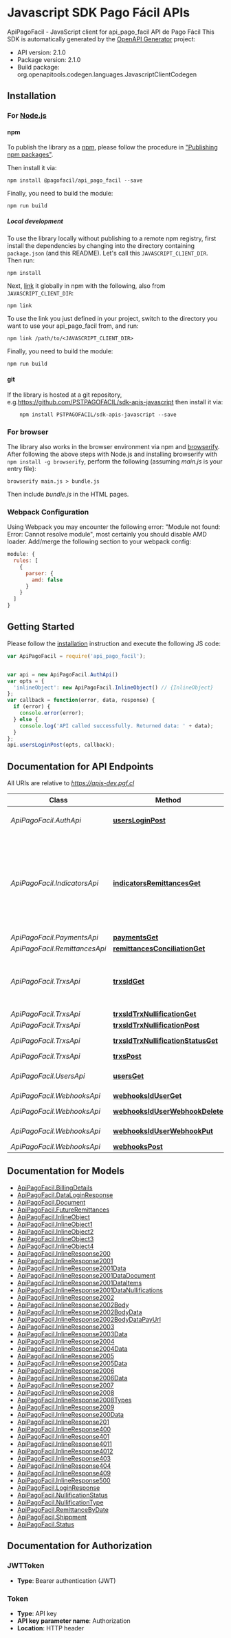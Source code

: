 # Javascript SDK Pago Fácil APIs

ApiPagoFacil - JavaScript client for api_pago_facil
API de Pago Fácil
This SDK is automatically generated by the [OpenAPI Generator](https://openapi-generator.tech) project:

- API version: 2.1.0
- Package version: 2.1.0
- Build package: org.openapitools.codegen.languages.JavascriptClientCodegen

## Installation

### For [Node.js](https://nodejs.org/)

#### npm

To publish the library as a [npm](https://www.npmjs.com/), please follow the procedure in ["Publishing npm packages"](https://docs.npmjs.com/getting-started/publishing-npm-packages).

Then install it via:

```shell
npm install @pagofacil/api_pago_facil --save
```

Finally, you need to build the module:

```shell
npm run build
```

##### Local development

To use the library locally without publishing to a remote npm registry, first install the dependencies by changing into the directory containing `package.json` (and this README). Let's call this `JAVASCRIPT_CLIENT_DIR`. Then run:

```shell
npm install
```

Next, [link](https://docs.npmjs.com/cli/link) it globally in npm with the following, also from `JAVASCRIPT_CLIENT_DIR`:

```shell
npm link
```

To use the link you just defined in your project, switch to the directory you want to use your api_pago_facil from, and run:

```shell
npm link /path/to/<JAVASCRIPT_CLIENT_DIR>
```

Finally, you need to build the module:

```shell
npm run build
```

#### git

If the library is hosted at a git repository, e.g.https://github.com/PSTPAGOFACIL/sdk-apis-javascript
then install it via:

```shell
    npm install PSTPAGOFACIL/sdk-apis-javascript --save
```

### For browser

The library also works in the browser environment via npm and [browserify](http://browserify.org/). After following
the above steps with Node.js and installing browserify with `npm install -g browserify`,
perform the following (assuming *main.js* is your entry file):

```shell
browserify main.js > bundle.js
```

Then include *bundle.js* in the HTML pages.

### Webpack Configuration

Using Webpack you may encounter the following error: "Module not found: Error:
Cannot resolve module", most certainly you should disable AMD loader. Add/merge
the following section to your webpack config:

```javascript
module: {
  rules: [
    {
      parser: {
        amd: false
      }
    }
  ]
}
```

## Getting Started

Please follow the [installation](#installation) instruction and execute the following JS code:

```javascript
var ApiPagoFacil = require('api_pago_facil');


var api = new ApiPagoFacil.AuthApi()
var opts = {
  'inlineObject': new ApiPagoFacil.InlineObject() // {InlineObject} 
};
var callback = function(error, data, response) {
  if (error) {
    console.error(error);
  } else {
    console.log('API called successfully. Returned data: ' + data);
  }
};
api.usersLoginPost(opts, callback);

```

## Documentation for API Endpoints

All URIs are relative to *https://apis-dev.pgf.cl*

Class | Method | HTTP request | Description
------------ | ------------- | ------------- | -------------
*ApiPagoFacil.AuthApi* | [**usersLoginPost**](docs/AuthApi.md#usersLoginPost) | **POST** /users/login | Autentificación con usuario y clave.
*ApiPagoFacil.IndicatorsApi* | [**indicatorsRemittancesGet**](docs/IndicatorsApi.md#indicatorsRemittancesGet) | **GET** /indicators/remittances | Obtiene los datos de los abonos (remittances) realizados en una fecha específica y los futuros, además del saldo disponible
*ApiPagoFacil.PaymentsApi* | [**paymentsGet**](docs/PaymentsApi.md#paymentsGet) | **GET** /payments | 
*ApiPagoFacil.RemittancesApi* | [**remittancesConciliationGet**](docs/RemittancesApi.md#remittancesConciliationGet) | **GET** /remittances/conciliation | 
*ApiPagoFacil.TrxsApi* | [**trxsIdGet**](docs/TrxsApi.md#trxsIdGet) | **GET** /trxs/{id} | Obtiene la informacion de la transacción exitosa, asociada a un id
*ApiPagoFacil.TrxsApi* | [**trxsIdTrxNullificationGet**](docs/TrxsApi.md#trxsIdTrxNullificationGet) | **GET** /trxs/{idTrx}/nullification/ | 
*ApiPagoFacil.TrxsApi* | [**trxsIdTrxNullificationPost**](docs/TrxsApi.md#trxsIdTrxNullificationPost) | **POST** /trxs/{idTrx}/nullification | 
*ApiPagoFacil.TrxsApi* | [**trxsIdTrxNullificationStatusGet**](docs/TrxsApi.md#trxsIdTrxNullificationStatusGet) | **GET** /trxs/{idTrx}/nullification/status | 
*ApiPagoFacil.TrxsApi* | [**trxsPost**](docs/TrxsApi.md#trxsPost) | **POST** /trxs | 
*ApiPagoFacil.UsersApi* | [**usersGet**](docs/UsersApi.md#usersGet) | **GET** /users | Obtener informacion del usuario.
*ApiPagoFacil.WebhooksApi* | [**webhooksIdUserGet**](docs/WebhooksApi.md#webhooksIdUserGet) | **GET** /webhooks/{idUser} | 
*ApiPagoFacil.WebhooksApi* | [**webhooksIdUserWebhookDelete**](docs/WebhooksApi.md#webhooksIdUserWebhookDelete) | **DELETE** /webhooks/{idUser}/{webhook} | 
*ApiPagoFacil.WebhooksApi* | [**webhooksIdUserWebhookPut**](docs/WebhooksApi.md#webhooksIdUserWebhookPut) | **PUT** /webhooks/{idUser}/{webhook} | 
*ApiPagoFacil.WebhooksApi* | [**webhooksPost**](docs/WebhooksApi.md#webhooksPost) | **POST** /webhooks | 


## Documentation for Models

 - [ApiPagoFacil.BillingDetails](docs/BillingDetails.md)
 - [ApiPagoFacil.DataLoginResponse](docs/DataLoginResponse.md)
 - [ApiPagoFacil.Document](docs/Document.md)
 - [ApiPagoFacil.FutureRemittances](docs/FutureRemittances.md)
 - [ApiPagoFacil.InlineObject](docs/InlineObject.md)
 - [ApiPagoFacil.InlineObject1](docs/InlineObject1.md)
 - [ApiPagoFacil.InlineObject2](docs/InlineObject2.md)
 - [ApiPagoFacil.InlineObject3](docs/InlineObject3.md)
 - [ApiPagoFacil.InlineObject4](docs/InlineObject4.md)
 - [ApiPagoFacil.InlineResponse200](docs/InlineResponse200.md)
 - [ApiPagoFacil.InlineResponse2001](docs/InlineResponse2001.md)
 - [ApiPagoFacil.InlineResponse2001Data](docs/InlineResponse2001Data.md)
 - [ApiPagoFacil.InlineResponse2001DataDocument](docs/InlineResponse2001DataDocument.md)
 - [ApiPagoFacil.InlineResponse2001DataItems](docs/InlineResponse2001DataItems.md)
 - [ApiPagoFacil.InlineResponse2001DataNullifications](docs/InlineResponse2001DataNullifications.md)
 - [ApiPagoFacil.InlineResponse2002](docs/InlineResponse2002.md)
 - [ApiPagoFacil.InlineResponse2002Body](docs/InlineResponse2002Body.md)
 - [ApiPagoFacil.InlineResponse2002BodyData](docs/InlineResponse2002BodyData.md)
 - [ApiPagoFacil.InlineResponse2002BodyDataPayUrl](docs/InlineResponse2002BodyDataPayUrl.md)
 - [ApiPagoFacil.InlineResponse2003](docs/InlineResponse2003.md)
 - [ApiPagoFacil.InlineResponse2003Data](docs/InlineResponse2003Data.md)
 - [ApiPagoFacil.InlineResponse2004](docs/InlineResponse2004.md)
 - [ApiPagoFacil.InlineResponse2004Data](docs/InlineResponse2004Data.md)
 - [ApiPagoFacil.InlineResponse2005](docs/InlineResponse2005.md)
 - [ApiPagoFacil.InlineResponse2005Data](docs/InlineResponse2005Data.md)
 - [ApiPagoFacil.InlineResponse2006](docs/InlineResponse2006.md)
 - [ApiPagoFacil.InlineResponse2006Data](docs/InlineResponse2006Data.md)
 - [ApiPagoFacil.InlineResponse2007](docs/InlineResponse2007.md)
 - [ApiPagoFacil.InlineResponse2008](docs/InlineResponse2008.md)
 - [ApiPagoFacil.InlineResponse2008Types](docs/InlineResponse2008Types.md)
 - [ApiPagoFacil.InlineResponse2009](docs/InlineResponse2009.md)
 - [ApiPagoFacil.InlineResponse200Data](docs/InlineResponse200Data.md)
 - [ApiPagoFacil.InlineResponse201](docs/InlineResponse201.md)
 - [ApiPagoFacil.InlineResponse400](docs/InlineResponse400.md)
 - [ApiPagoFacil.InlineResponse401](docs/InlineResponse401.md)
 - [ApiPagoFacil.InlineResponse4011](docs/InlineResponse4011.md)
 - [ApiPagoFacil.InlineResponse4012](docs/InlineResponse4012.md)
 - [ApiPagoFacil.InlineResponse403](docs/InlineResponse403.md)
 - [ApiPagoFacil.InlineResponse404](docs/InlineResponse404.md)
 - [ApiPagoFacil.InlineResponse409](docs/InlineResponse409.md)
 - [ApiPagoFacil.InlineResponse500](docs/InlineResponse500.md)
 - [ApiPagoFacil.LoginResponse](docs/LoginResponse.md)
 - [ApiPagoFacil.NullificationStatus](docs/NullificationStatus.md)
 - [ApiPagoFacil.NullificationType](docs/NullificationType.md)
 - [ApiPagoFacil.RemittanceByDate](docs/RemittanceByDate.md)
 - [ApiPagoFacil.Shippment](docs/Shippment.md)
 - [ApiPagoFacil.Status](docs/Status.md)


## Documentation for Authorization



### JWTToken

- **Type**: Bearer authentication (JWT)



### Token


- **Type**: API key
- **API key parameter name**: Authorization
- **Location**: HTTP header

